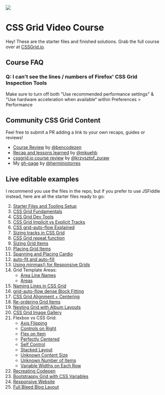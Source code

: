 ![](https://res.cloudinary.com/wesbos/image/upload/v1515524452/GRID-social-share_wlfzk3.png)

# CSS Grid Video Course

Hey! These are the starter files and finished solutions. Grab the full course over at [CSSGrid.io](https://CSSGrid.io).

## Course FAQ

### Q: I can't see the lines / numbers of Firefox' CSS Grid Inspection Tools

Make sure to turn off both "Use recommended performance settings" & "Use hardware acceleration when available“ within Preferences > Performance

## Community CSS Grid Content

Feel free to submit a PR adding a link to your own recaps, guides or reviews!

- [Course Review](https://www.bencodezen.io/blog/review-css-grid-with-wes-bos/) by [@bencodezen](https://www.twitter.com/bencodezen)
- [Recap and lessons learned](https://marcokuehbauch.com/blog/learning-css-grid/) by [@mkuehb](https://twitter.com/Mkuehb)
- [cssgrid.io course review](https://krzysztofzuraw.com/blog/2020/css-grid-io-course) by [@krzysztof_zuraw](https://twitter.com/krzysztof_zuraw)
- My [gh-page](https://herminiotorres.github.io/cssgrid) by [@herminiotorres](https://twitter.com/herminiotorres)

## Live editable examples

I recommend you use the files in the repo, but if you prefer to use JSFiddle instead, here are all the starter files ready to go:

2.  [Starter Files and Tooling Setup](https://jsfiddle.net/6qvwur9q/)
3.  [CSS Grid Fundamentals](https://jsfiddle.net/qxxpgg4j/)
4.  [CSS Grid Dev Tools](https://jsfiddle.net/b55x8vh2/)
5.  [CSS Grid Implicit vs Explicit Tracks](https://jsfiddle.net/mon8xdgb/)
6.  [CSS grid-auto-flow Explained](https://jsfiddle.net/Loq4uj16/)
7.  [Sizing tracks in CSS Grid](https://jsfiddle.net/q8h3r8yb/)
8.  [CSS Grid repeat function](https://jsfiddle.net/8f8xyx86/)
9.  [Sizing Grid Items](https://jsfiddle.net/wqs6tcuk/)
10. [Placing Grid Items](https://jsfiddle.net/hs5xhvpp/)
11. [Spanning and Placing Cardio](https://jsfiddle.net/2z7z6o9k/)
12. [auto-fit and auto-fill](https://jsfiddle.net/d1pLngzx/)
13. [Using minmax() for Responsive Grids](https://jsfiddle.net/xthszm2j/)
14. Grid Template Areas:
    - [Area Line Names](https://jsfiddle.net/tkyxomht/)
    - [Areas](https://jsfiddle.net/p0sn7L7v/)
15. [Naming Lines in CSS Grid](https://jsfiddle.net/ygpmn0xh/)
16. [grid-auto-flow dense Block Fitting](https://jsfiddle.net/sxj83p70/)
17. [CSS Grid Alignment + Centering](https://jsfiddle.net/eyL9a2gv/)
18. [Re-ordering Grid Items](https://jsfiddle.net/uscf9mk0/)
19. [Nesting Grid with Album Layouts](https://jsfiddle.net/yn7jak0y/)
20. [CSS Grid Image Gallery](https://jsfiddle.net/cbjzped2/)
21. Flexbox vs CSS Grid:
    - [Axis Flipping](https://jsfiddle.net/pt8hym9s/)
    - [Controls on Right](https://jsfiddle.net/4o7gavuj/)
    - [Flex on Item](https://jsfiddle.net/1u264ftd/)
    - [Perfectly Centered](https://jsfiddle.net/sgbrtrjo/)
    - [Self Control](https://jsfiddle.net/c6gg8pkn/)
    - [Stacked Layout](https://jsfiddle.net/mnfm1sw0/)
    - [Unknown Content Size](https://jsfiddle.net/4ze02bkj/)
    - [Unknown Number of Items](https://jsfiddle.net/Lg7r3jmy/)
    - [Variable Widths on Each Row](https://jsfiddle.net/qymhootd/)
22. [Recreating Codepen](https://jsfiddle.net/br6n54qt/)
23. [Bootstrappy Grid with CSS Variables](https://jsfiddle.net/gLLht2hd/)
24. [Responsive Website](https://jsfiddle.net/bh16ofp8/)
25. [Full Bleed Blog Layout](https://jsfiddle.net/j8w6v3mh/)
